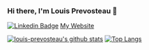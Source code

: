 ### Hi there, I'm Louis Prevosteau 👋

[![Linkedin Badge](https://img.shields.io/badge/-Linkedin-2666B2?style=flat-square&logo=linkedin&link=https://www.linkedin.com/in/louis-prevosteau)](https://www.linkedin.com/in/louis-prevosteau)
[My Website](https://louis-prevosteau.github.io/)

[![louis-prevosteau's github stats](https://github-readme-stats.vercel.app/api?username=louis-prevosteau&show_icons=true&theme=dark)](https://github.com/louis-prevosteau)
[![Top Langs](https://github-readme-stats.vercel.app/api/top-langs/?username=louis-prevosteau)](https://github.com/louis-prevosteau)

<!--
**louis-prevosteau/louis-prevosteau** is a ✨ _special_ ✨ repository because its `README.md` (this file) appears on your GitHub profile.

Here are some ideas to get you started:

- 🔭 I’m currently working on ...
- 🌱 I’m currently learning ...
- 👯 I’m looking to collaborate on ...
- 🤔 I’m looking for help with ...
- 💬 Ask me about ...
- 📫 How to reach me: ...
- 😄 Pronouns: ...
- ⚡ Fun fact: ...
-->
